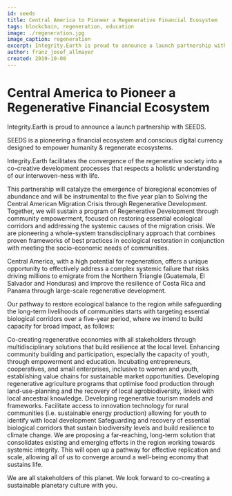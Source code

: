 ```yaml
---
id: seeds
title: Central America to Pioneer a Regenerative Financial Ecosystem
tags: blockchain, regeneration, education
image: ./regeneration.jpg
image_caption: regeneration
excerpt: Integrity.Earth is proud to announce a launch partnership with SEEDS.
author: franz_josef_allmayer
created: 2019-10-08
---
```



# Central America to Pioneer a Regenerative Financial Ecosystem

Integrity.Earth is proud to announce a launch partnership with SEEDS.

SEEDS is a pioneering a financial ecosystem and conscious digital currency designed to empower humanity & regenerate ecosystems.

Integrity.Earth facilitates the convergence of the regenerative society into a co-creative development processes that respects a holistic understanding of our interwoven-ness with life.

This partnership will catalyze the emergence of bioregional economies of abundance and will be instrumental to the five year plan to Solving
the Central American Migration Crisis through Regenerative Development.
Together, we will sustain a program of Regenerative Development through community empowerment, focused on restoring essential ecological corridors and addressing the systemic causes of the migration crisis. We are pioneering a whole-system transdisciplinary approach that combines proven frameworks of best practices in ecological restoration in conjunction with meeting the socio-economic needs of communities.

Central America, with a high potential for regeneration, offers a unique opportunity to effectively address a complex systemic failure that risks driving millions to emigrate from the Northern Triangle (Guatemala, El Salvador and Honduras) and improve the resilience of Costa Rica and Panama through large-scale regenerative development.

Our pathway to restore ecological balance to the region while safeguarding the long-term livelihoods of communities starts with targeting essential biological corridors over a five-year period, where we intend to build capacity for broad impact, as follows:

Co-creating regenerative economies with all stakeholders through multidisciplinary solutions that build resilience at the local level.
Enhancing community building and participation, especially the capacity of youth, through empowerment and education.
Incubating entrepreneurs, cooperatives, and small enterprises, inclusive to women and youth, establishing value chains for sustainable market opportunities.
Developing regenerative agriculture programs that optimise food production through land-use-planning and the recovery of local agrobiodiversity, linked with local ancestral knowledge.
Developing regenerative tourism models and frameworks.
Facilitate access to innovation technology for rural communities (i.e. sustainable energy production) allowing for youth to identify with local development
Safeguarding and recovery of essential biological corridors that sustain biodiversity levels and build resilience to climate change.
We are proposing a far-reaching, long-term solution that consolidates existing and emerging efforts in the region working towards systemic integrity. This will open up a pathway for effective replication and scale, allowing all of us to converge around a well-being economy that sustains life.

We are all stakeholders of this planet. We look forward to co-creating a sustainable planetary culture with you.